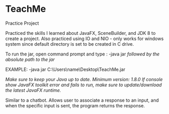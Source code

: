 # TeachMe
Practice Project

Practiced the skills I learned about JavaFX, SceneBuilder, and JDK 8 to create a project.
Also practiced using IO and NIO - only works for windows system since default directory is set to be created in C drive.

To run the jar, open command prompt and type :
-java jar *followed by the absolute path to the jar*

EXAMPLE: -java jar C:\Users\name\Desktop\TeachMe.jar

*Make sure to keep your Java up to date. Minimum version: 1.8.0*
*If console show JavaFX toolkit error and fails to run, make sure to update/download the latest JavaFX runtime.*

Similar to a chatbot. Allows user to associate a response to an input, and when the specific input is sent, the program returns the
response.
